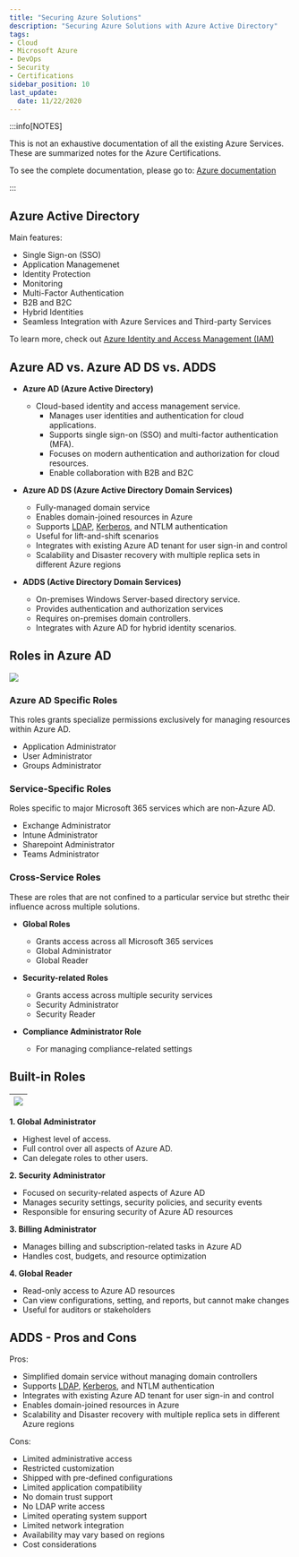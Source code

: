 ```yaml
---
title: "Securing Azure Solutions"
description: "Securing Azure Solutions with Azure Active Directory"
tags: 
- Cloud
- Microsoft Azure
- DevOps
- Security
- Certifications
sidebar_position: 10
last_update:
  date: 11/22/2020
---
```



:::info[NOTES]

This is not an exhaustive documentation of all the existing Azure Services. These are summarized notes for the Azure Certifications.

To see the complete documentation, please go to: [Azure documentation](https://learn.microsoft.com/en-us/azure/?product=popular)

:::


## Azure Active Directory 

Main features:

- Single Sign-on (SSO) 
- Application Managemenet 
- Identity Protection 
- Monitoring 
- Multi-Factor Authentication 
- B2B and B2C 
- Hybrid Identities 
- Seamless Integration with Azure Services and Third-party Services 

To learn more, check out [Azure Identity and Access Management (IAM)](../003-Azure-Services/007-IAM/010-Azure-AD.md)


## Azure AD vs. Azure AD DS vs. ADDS

- **Azure AD (Azure Active Directory)**
 
  - Cloud-based identity and access management service.
    - Manages user identities and authentication for cloud applications.
    - Supports single sign-on (SSO) and multi-factor authentication (MFA).
    - Focuses on modern authentication and authorization for cloud resources.
    - Enable collaboration with B2B and B2C

- **Azure AD DS (Azure Active Directory Domain Services)**
    - Fully-managed domain service 
    - Enables domain-joined resources in Azure 
    - Supports [LDAP](/docs/007-Cybersecurity/004-Infrastructure-and-Network/020-Authentication-Protocols.md#ldap), [Kerberos](/docs/007-Cybersecurity/004-Infrastructure-and-Network/020-Authentication-Protocols.md#kerberos), and NTLM authentication 
    - Useful for lift-and-shift scenarios  
    - Integrates with existing Azure AD tenant for user sign-in and control
    - Scalability and Disaster recovery with multiple replica sets in different Azure regions

- **ADDS (Active Directory Domain Services)**
    - On-premises Windows Server-based directory service.
    - Provides authentication and authorization services 
    - Requires on-premises domain controllers.
    - Integrates with Azure AD for hybrid identity scenarios.

## Roles in Azure AD 


![](/img/docs/azure-active-directory-roless-with-border.png)


### Azure AD Specific Roles

This roles grants specialize permissions exclusively for managing resources within Azure AD. 

- Application Administrator
- User Administrator
- Groups Administrator

### Service-Specific Roles

Roles specific to major Microsoft 365 services which are non-Azure AD. 

- Exchange Administrator
- Intune Administrator
- Sharepoint Administrator
- Teams Administrator

### Cross-Service Roles 

These are roles that are not confined to a particular service but strethc their influence across multiple solutions.

- **Global Roles**
    - Grants access across all Microsoft 365 services
    - Global Administrator 
    - Global Reader 

- **Security-related Roles**
    - Grants access across multiple security services
    - Security Administrator 
    - Security Reader   

- **Compliance Administrator Role**
    - For managing compliance-related settings

## Built-in Roles 

|![](/img/docs/azure-builtin-rolesss.png)|
|-|


**1. Global Administrator**
- Highest level of access.
- Full control over all aspects of Azure AD.
- Can delegate roles to other users.

**2. Security Administrator**
- Focused on security-related aspects of Azure AD 
- Manages security settings, security policies, and security events 
- Responsible for ensuring security of Azure AD resources

**3. Billing Administrator**
- Manages billing and subscription-related tasks in Azure AD 
- Handles cost, budgets, and resource optimization

**4. Global Reader**
- Read-only access to Azure AD resources 
- Can view configurations, setting, and reports, but cannot make changes 
- Useful for auditors or stakeholders 

## ADDS - Pros and Cons 

Pros:

- Simplified domain service without managing domain controllers 
- Supports [LDAP](/docs/007-Cybersecurity/004-Infrastructure-and-Network/020-Authentication-Protocols.md#ldap), [Kerberos](/docs/007-Cybersecurity/004-Infrastructure-and-Network/020-Authentication-Protocols.md#kerberos), and NTLM authentication 
- Integrates with existing Azure AD tenant for user sign-in and control
- Enables domain-joined resources in Azure 
- Scalability and Disaster recovery with multiple replica sets in different Azure regions

Cons: 

- Limited administrative access 
- Restricted customization 
- Shipped with pre-defined configurations 
- Limited application compatibility 
- No domain trust support 
- No LDAP write access 
- Limited operating system support 
- Limited network integration 
- Availability may vary based on regions 
- Cost considerations 
